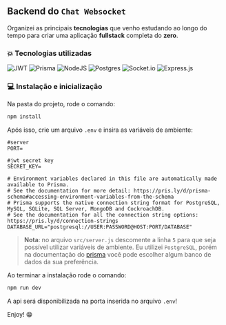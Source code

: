 ## Backend do `Chat Websocket`

Organizei as principais **tecnologias** que venho estudando ao longo do tempo para criar uma aplicação **fullstack** completa do **zero**.

### 💥 Tecnologias utilizadas

![JWT](https://img.shields.io/badge/JWT-black?style=for-the-badge&logo=JSON%20web%20tokens)
![Prisma](https://img.shields.io/badge/Prisma-3982CE?style=for-the-badge&logo=Prisma&logoColor=white)
![NodeJS](https://img.shields.io/badge/node.js-6DA55F?style=for-the-badge&logo=node.js&logoColor=white)
![Postgres](https://img.shields.io/badge/postgres-%23316192.svg?style=for-the-badge&logo=postgresql&logoColor=white)
![Socket.io](https://img.shields.io/badge/Socket.io-black?style=for-the-badge&logo=socket.io&badgeColor=010101)
![Express.js](https://img.shields.io/badge/express.js-%23404d59.svg?style=for-the-badge&logo=express&logoColor=%2361DAFB)

### 💻 Instalação e inicialização

Na pasta do projeto, rode o comando:

```sh
npm install
```

Após isso, crie um arquivo `.env` e insira as variáveis de ambiente:

```env
#server
PORT=

#jwt secret key
SECRET_KEY=

# Environment variables declared in this file are automatically made available to Prisma.
# See the documentation for more detail: https://pris.ly/d/prisma-schema#accessing-environment-variables-from-the-schema
# Prisma supports the native connection string format for PostgreSQL, MySQL, SQLite, SQL Server, MongoDB and CockroachDB.
# See the documentation for all the connection string options: https://pris.ly/d/connection-strings
DATABASE_URL="postgresql://USER:PASSWORD@HOST:PORT/DATABASE"
```

> **Nota**: no arquivo `src/server.js` descomente a linha `5` para que seja possível utilizar variáveis de ambiente. Eu utilizei `PostgreSQL`, porém na documentação do [prisma](https://www.prisma.io/) você pode escolher algum banco de dados da sua preferência.
> 

Ao terminar a instalação rode o comando:
```sh
npm run dev
```
A api será disponibilizada na porta inserida no arquivo `.env`!

Enjoy! 😁 
